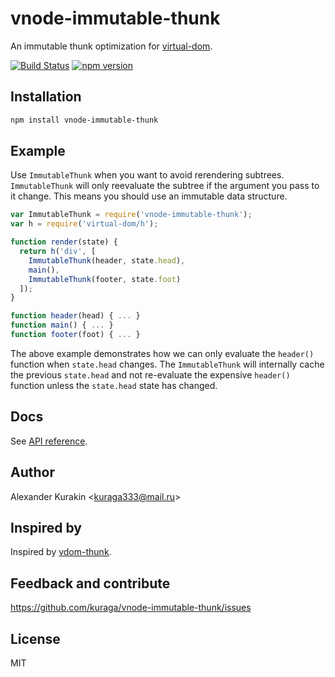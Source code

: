 # vnode-immutable-thunk

An immutable thunk optimization for [virtual-dom](https://github.com/Matt-Esch/virtual-dom).

[![Build Status](https://api.travis-ci.org/kuraga/vnode-immutable-thunk.svg?branch=master)](https://travis-ci.org/kuraga/vnode-immutable-thunk)
[![npm version](https://badge.fury.io/js/vnode-immutable-thunk.svg)](http://badge.fury.io/js/vnode-immutable-thunk)

## Installation

```sh
npm install vnode-immutable-thunk
```

## Example

Use `ImmutableThunk` when you want to avoid rerendering subtrees.
`ImmutableThunk` will only reevaluate the subtree if the argument you pass to it change.
This means you should use an immutable data structure.

```javascript
var ImmutableThunk = require('vnode-immutable-thunk');
var h = require('virtual-dom/h');

function render(state) {
  return h('div', [
    ImmutableThunk(header, state.head),
    main(),
    ImmutableThunk(footer, state.foot)
  ]);
}

function header(head) { ... }
function main() { ... }
function footer(foot) { ... }
```

The above example demonstrates how we can only evaluate the `header()` function when `state.head` changes.
The `ImmutableThunk` will internally cache the previous `state.head` and  not re-evaluate the expensive `header()`
function unless the `state.head` state has changed.

## Docs

See [API reference](https://github.com/kuraga/vnode-immutable-thunk/blob/master/API.md).

## Author

Alexander Kurakin <<kuraga333@mail.ru>>

## Inspired by

Inspired by [vdom-thunk](https://github.com/Raynos/vdom-thunk).

## Feedback and contribute

<https://github.com/kuraga/vnode-immutable-thunk/issues>

## License

MIT

